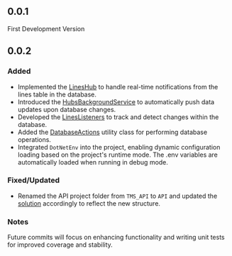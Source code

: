 ## 0.0.1
First Development Version

## 0.0.2
### Added
- Implemented the [LinesHub](./API/Hubs/LinesHub.cs) to handle real-time notifications from the lines table in the database.
- Introduced the [HubsBackgroundService](./API/BackgroundServices/HubsBackgroundServices.cs) to automatically push data updates upon database changes.
- Developed the [LinesListeners](./API/Listeners/LinesListeners.cs) to track and detect changes within the database.
- Added the [DatabaseActions](./API/Utilties/DatabaseActions.cs) utility class for performing database operations.
- Integrated `DotNetEnv` into the project, enabling dynamic configuration loading based on the project's runtime mode. The .env variables are automatically loaded when running in debug mode.

### Fixed/Updated
- Renamed the API project folder from `TMS_API` to `API` and updated the [solution](TMS_API.sln) accordingly to reflect the new structure.

### Notes
Future commits will focus on enhancing functionality and writing unit tests for improved coverage and stability.








